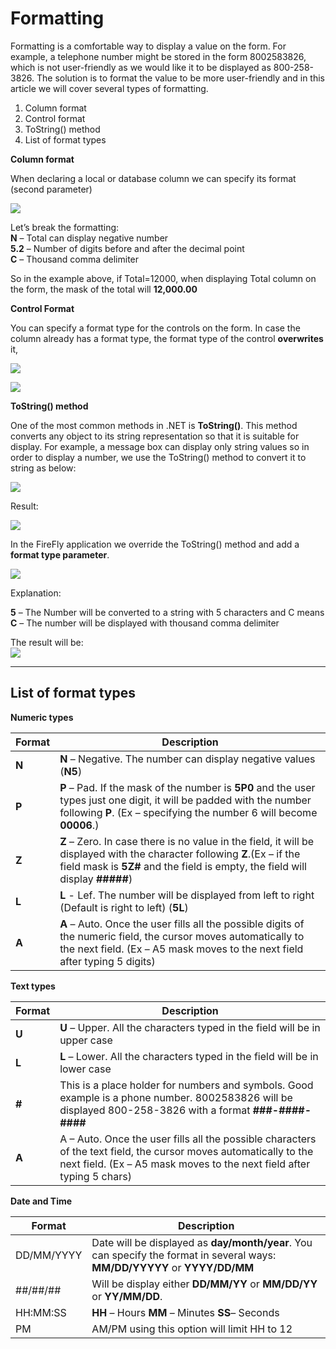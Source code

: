 ﻿# Formatting

Formatting is a comfortable way to display a value on the form. For example, a telephone number might be stored in the form 8002583826, which is not user-friendly as we would like it to be displayed as 800-258-3826. The solution is to format the value to be more user-friendly and in this article we will cover several types of formatting.

1. Column format
2. Control format
3. ToString() method
4. List of format types

**Column format**

When declaring a local or database column we can specify its format (second parameter)

![](column_format.png)

Let’s break the formatting:  
**N** – Total can display negative number  
**5.2** – Number of digits before and after the decimal point  
**C** – Thousand comma delimiter

So in the example above, if Total=12000, when displaying Total column on the form, the mask of the total will **12,000.00**

**Control Format**

You can specify a format type for the controls on the form. In case the column already has a format type, the format type of the control **overwrites** it,

![](Control_format.png)

![](Control_format_properties.png)

**ToString() method**

One of the most common methods in .NET is **ToString()**. This method converts any object to its string representation so that it is suitable for display. For example, a message box can display only string values so in order to display a number, we use the ToString() method to convert it to string as below:

![](ToString_method.png)

Result:

![](ToString_method_result.png)

In the FireFly application we override the ToString() method and add a **format type parameter**.

![](ToString_method_format.png)

Explanation:

**5** – The Number will be converted to a string with 5 characters and C means  
**C** – The number will be displayed with thousand comma delimiter

The result will be:  
![](ToString_method_format_result.png)

---

## List of format types

**Numeric types**

| Format        | Description                                                                                                                                                                                              |
|---------------|----------------------------------------------------------------------------------------------------------------------------------------------------------------------------------------------------------|
| **N**         | **N** – Negative. The number can display negative values (**N5**)                                                                                                                                             |
| **P**         | **P** – Pad. If the mask of the number is **5P0** and the user types just one digit, it will be padded with the number following **P**. (Ex – specifying the number 6 will become **00006**.)                |
| **Z**         | **Z** – Zero. In case there is no value in the field, it will be displayed with the character following **Z**.(Ex – if the field mask is **5Z#** and the field is empty, the field will display **#####**)  |
| **L**         | **L** - Lef. The number will be displayed from left to right (Default is right to left) (**5L**)                                                                                                            |
| **A**         | **A** – Auto. Once the user fills all the possible digits of the numeric field, the cursor moves automatically to the next field. (Ex – A5 mask moves to the next field after typing 5 digits)           |

**Text types**

| Format     | Description                                                                                                                                                                                |
|------------|--------------------------------------------------------------------------------------------------------------------------------------------------------------------------------------------|
| **U**      | **U** – Upper. All the characters typed in the field will be in upper case                                                                                                                     |
| **L**      | **L** – Lower. All the characters typed in the field will be in lower case                                                                                                                     |
| **#**      | This is a place holder for numbers and symbols. Good example is a phone number. 8002583826 will be displayed 800-258-3826 with a format **###-####-####**                                      |
| **A**      | A – Auto. Once the user fills all the possible characters of the text field, the cursor moves automatically to the next field. (Ex – A5 mask moves to the next field after typing 5 chars) |

**Date and Time**

| Format     | Description                                                                                                     |
|------------|-----------------------------------------------------------------------------------------------------------------|
| DD/MM/YYYY | Date will be displayed as **day/month/year**. You can specify the format in several ways: **MM/DD/YYYYY** or **YYYY/DD/MM** |
| ##/##/##   | Will be display either **DD/MM/YY** or **MM/DD/YY** or **YY/MM/DD**.                                                        |
| HH:MM:SS   | **HH** – Hours **MM** – Minutes **SS**– Seconds                                                                             |
| PM         | AM/PM using this option will limit HH to 12                                                                     |

